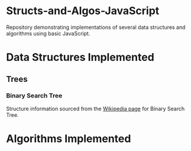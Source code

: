 # Structs-and-Algos-JavaScript
Repository demonstrating implementations of several data structures and algorithms using basic JavaScript.

# Data Structures Implemented

## Trees
### Binary Search Tree
Structure information sourced from the [Wikipedia page](https://en.wikipedia.org/wiki/Binary_search_tree)
for Binary Search Tree.

# Algorithms Implemented
